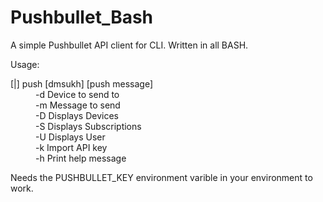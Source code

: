 # Pushbullet_Bash
A simple Pushbullet API client for CLI. Written in all BASH.

Usage:
<dl>
  <dt> [|] push [dmsukh] [push message]</dt>
  <dd>-d    Device to send to</dd>
  <dd>-m    Message to send</dd>
  <dd>-D    Displays Devices</dd>
  <dd>-S    Displays Subscriptions</dd>
  <dd>-U    Displays User</dd>
  <dd>-k    Import API key</dd>
  <dd>-h    Print help message</dd>
</dl>
Needs the PUSHBULLET_KEY environment varible in your environment to work.
